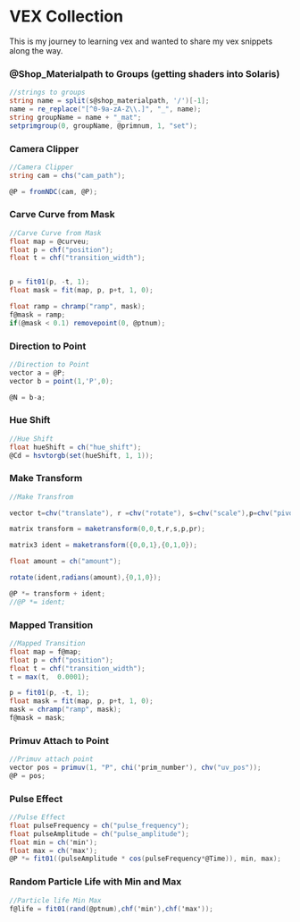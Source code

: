
# VEX Collection

This is my journey to learning vex and wanted to share my vex snippets along the way.



### @Shop_Materialpath to Groups (getting shaders into Solaris)
``` c#
//strings to groups
string name = split(s@shop_materialpath, '/')[-1];
name = re_replace("[^0-9a-zA-Z\\.]", "_", name);
string groupName = name + "_mat";
setprimgroup(0, groupName, @primnum, 1, "set");
```

### Camera Clipper
``` c#
//Camera Clipper
string cam = chs("cam_path");

@P = fromNDC(cam, @P);
```

### Carve Curve from Mask
``` c#
//Carve Curve from Mask
float map = @curveu;
float p = chf("position");
float t = chf("transition_width");


p = fit01(p, -t, 1);
float mask = fit(map, p, p+t, 1, 0);

float ramp = chramp("ramp", mask);
f@mask = ramp;
if(@mask < 0.1) removepoint(0, @ptnum);
```

### Direction to Point
``` c#
//Direction to Point
vector a = @P;
vector b = point(1,'P',0);

@N = b-a;
```

### Hue Shift
``` c#
//Hue Shift
float hueShift = ch("hue_shift");
@Cd = hsvtorgb(set(hueShift, 1, 1));
```

### Make Transform
``` c#
//Make Transfrom

vector t=chv("translate"), r =chv("rotate"), s=chv("scale"),p=chv("pivot"), pr=chv("pivotRotation");

matrix transform = maketransform(0,0,t,r,s,p,pr);

matrix3 ident = maketransform({0,0,1},{0,1,0});

float amount = ch("amount");

rotate(ident,radians(amount),{0,1,0});

@P *= transform + ident;
//@P *= ident;
```

### Mapped Transition
``` c#
//Mapped Transition
float map = f@map;
float p = chf("position");
float t = chf("transition_width");
t = max(t,  0.0001);

p = fit01(p, -t, 1);
float mask = fit(map, p, p+t, 1, 0);
mask = chramp("ramp", mask);
f@mask = mask;
```

### Primuv Attach to Point
``` c#
//Primuv attach point
vector pos = primuv(1, "P", chi('prim_number'), chv("uv_pos"));
@P = pos;
```

###  Pulse Effect
``` c#
//Pulse Effect
float pulseFrequency = ch("pulse_frequency");
float pulseAmplitude = ch("pulse_amplitude");
float min = ch('min');
float max = ch('max');
@P *= fit01((pulseAmplitude * cos(pulseFrequency*@Time)), min, max);
```

### Random Particle Life with Min and Max
``` c#
//Particle life Min Max
f@life = fit01(rand(@ptnum),chf('min'),chf('max'));
```



